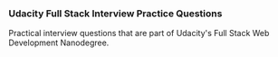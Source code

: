 ### Udacity Full Stack Interview Practice Questions
Practical interview questions that are part of Udacity's Full Stack Web Development Nanodegree.
